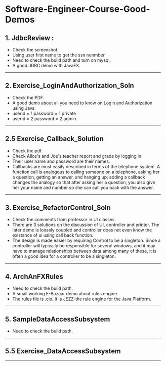 # Software-Engineer-Course-Good-Demos

## 1. JdbcReview	:

* Check the screenshot. 
* Using user first name to get the ssn nunmber  
* Need to check the build path and turn on mysql.   
* A good JDBC demo with JavaFX. 
---

## 2. Exercise_LoginAndAuthorization_Soln 

* Check the PDF. 
* A good demo about all you need to know on Login and Authorization using Java
* userid = 1   password = 1  private
* userid = 2   password = 2  admin
---

## 2.5 Exercise_Callback_Solution	

* Check the pdf.
* Check Alice's and Joe's teacher report and grade by logging in. 
* Their user name and password are their names.
* Callbacks are most easily described in terms of the telephone system. A function call is analogous to calling someone on a telephone, asking her a question, getting an answer, and hanging up; adding a callback changes the analogy so that after asking her a question, you also give her your name and number so she can call you back with the answer.

---
## 3. Exercise_RefactorControl_Soln	
* Check the comments from professor in UI classes.
* There are 3 solutions on the discussion of UI, controller and printer. The later demo is loosely coupled and controller does not even know the existance of ui using call back function.
* The design is made easier by requiring Control to be a singleton. Since a controller
 will typically be responsible for several
 windows, and it may have to manage relationships between data among many of these, it is
 often a good idea for a controller to be a singleton.

---
## 4. ArchAnFXRules
* Need to check the build path.
* A small working E-Bazaar demo about rules engine.
* The rules file is .clp. It is JEZZ-the rule engine for the Java Platform.

---
## 5. SampleDataAccessSubsystem		
* Need to check the build path.
---
## 5.5 Exercise_DataAccessSubsystem

---


